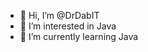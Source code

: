 - 👋 Hi, I’m @DrDabIT
- 👀 I’m interested in Java 
- 🌱 I’m currently learning Java

<!---
DrDabIT/DrDabIT is a ✨ special ✨ repository because its `README.md` (this file) appears on your GitHub profile.
You can click the Preview link to take a look at your changes.
--->
